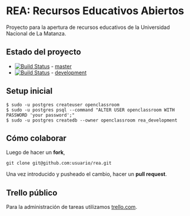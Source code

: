 # REA: Recursos Educativos Abiertos

Proyecto para la apertura de recursos educativos de la Universidad Nacional de La Matanza.

## Estado del proyecto

* [![Build Status](https://travis-ci.org/delucas/rea.png?branch=master)](https://travis-ci.org/delucas/rea) - [master](https://github.com/delucas/rea)
* [![Build Status](https://travis-ci.org/delucas/rea.png?branch=development)](https://travis-ci.org/delucas/rea) - [development](https://github.com/delucas/rea/tree/development)

## Setup inicial

    $ sudo -u postgres createuser openclassroom
    $ sudo -u postgres psql --command "ALTER USER openclassroom WITH PASSWORD 'your password';"
    $ sudo -u postgres createdb --owner openclassroom rea_development

## Cómo colaborar

Luego de hacer un **fork**,

    git clone git@github.com:usuario/rea.git

Una vez introducido y pusheado el cambio, hacer un **pull request**.

## Trello público

Para la administración de tareas utilizamos [trello.com](https://trello.com/board/rea/5192dc75b9975ea82400107d).
